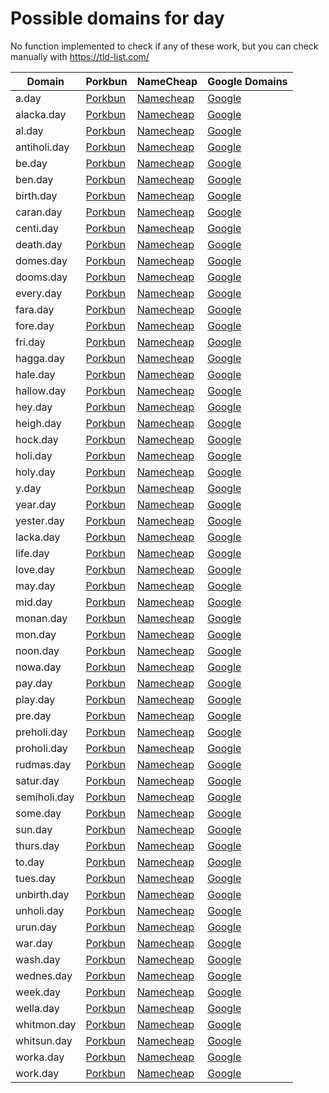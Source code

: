 # Possible domains for day

No function implemented to check if any of these work, but you can check manually with https://tld-list.com/

| Domain | Porkbun | NameCheap | Google Domains |
|---|---|---|---|
| a.day | [Porkbun](https://porkbun.com/checkout/search?prb=e814663da1&tlds=&idnLanguage=&search=search&q=a.day) | [Namecheap](https://www.namecheap.com/domains/registration/results/?domain=a.day) | [Google](https://domains.google.com/registrar/search?searchTerm=a.day) |
| alacka.day | [Porkbun](https://porkbun.com/checkout/search?prb=e814663da1&tlds=&idnLanguage=&search=search&q=alacka.day) | [Namecheap](https://www.namecheap.com/domains/registration/results/?domain=alacka.day) | [Google](https://domains.google.com/registrar/search?searchTerm=alacka.day) |
| al.day | [Porkbun](https://porkbun.com/checkout/search?prb=e814663da1&tlds=&idnLanguage=&search=search&q=al.day) | [Namecheap](https://www.namecheap.com/domains/registration/results/?domain=al.day) | [Google](https://domains.google.com/registrar/search?searchTerm=al.day) |
| antiholi.day | [Porkbun](https://porkbun.com/checkout/search?prb=e814663da1&tlds=&idnLanguage=&search=search&q=antiholi.day) | [Namecheap](https://www.namecheap.com/domains/registration/results/?domain=antiholi.day) | [Google](https://domains.google.com/registrar/search?searchTerm=antiholi.day) |
| be.day | [Porkbun](https://porkbun.com/checkout/search?prb=e814663da1&tlds=&idnLanguage=&search=search&q=be.day) | [Namecheap](https://www.namecheap.com/domains/registration/results/?domain=be.day) | [Google](https://domains.google.com/registrar/search?searchTerm=be.day) |
| ben.day | [Porkbun](https://porkbun.com/checkout/search?prb=e814663da1&tlds=&idnLanguage=&search=search&q=ben.day) | [Namecheap](https://www.namecheap.com/domains/registration/results/?domain=ben.day) | [Google](https://domains.google.com/registrar/search?searchTerm=ben.day) |
| birth.day | [Porkbun](https://porkbun.com/checkout/search?prb=e814663da1&tlds=&idnLanguage=&search=search&q=birth.day) | [Namecheap](https://www.namecheap.com/domains/registration/results/?domain=birth.day) | [Google](https://domains.google.com/registrar/search?searchTerm=birth.day) |
| caran.day | [Porkbun](https://porkbun.com/checkout/search?prb=e814663da1&tlds=&idnLanguage=&search=search&q=caran.day) | [Namecheap](https://www.namecheap.com/domains/registration/results/?domain=caran.day) | [Google](https://domains.google.com/registrar/search?searchTerm=caran.day) |
| centi.day | [Porkbun](https://porkbun.com/checkout/search?prb=e814663da1&tlds=&idnLanguage=&search=search&q=centi.day) | [Namecheap](https://www.namecheap.com/domains/registration/results/?domain=centi.day) | [Google](https://domains.google.com/registrar/search?searchTerm=centi.day) |
| death.day | [Porkbun](https://porkbun.com/checkout/search?prb=e814663da1&tlds=&idnLanguage=&search=search&q=death.day) | [Namecheap](https://www.namecheap.com/domains/registration/results/?domain=death.day) | [Google](https://domains.google.com/registrar/search?searchTerm=death.day) |
| domes.day | [Porkbun](https://porkbun.com/checkout/search?prb=e814663da1&tlds=&idnLanguage=&search=search&q=domes.day) | [Namecheap](https://www.namecheap.com/domains/registration/results/?domain=domes.day) | [Google](https://domains.google.com/registrar/search?searchTerm=domes.day) |
| dooms.day | [Porkbun](https://porkbun.com/checkout/search?prb=e814663da1&tlds=&idnLanguage=&search=search&q=dooms.day) | [Namecheap](https://www.namecheap.com/domains/registration/results/?domain=dooms.day) | [Google](https://domains.google.com/registrar/search?searchTerm=dooms.day) |
| every.day | [Porkbun](https://porkbun.com/checkout/search?prb=e814663da1&tlds=&idnLanguage=&search=search&q=every.day) | [Namecheap](https://www.namecheap.com/domains/registration/results/?domain=every.day) | [Google](https://domains.google.com/registrar/search?searchTerm=every.day) |
| fara.day | [Porkbun](https://porkbun.com/checkout/search?prb=e814663da1&tlds=&idnLanguage=&search=search&q=fara.day) | [Namecheap](https://www.namecheap.com/domains/registration/results/?domain=fara.day) | [Google](https://domains.google.com/registrar/search?searchTerm=fara.day) |
| fore.day | [Porkbun](https://porkbun.com/checkout/search?prb=e814663da1&tlds=&idnLanguage=&search=search&q=fore.day) | [Namecheap](https://www.namecheap.com/domains/registration/results/?domain=fore.day) | [Google](https://domains.google.com/registrar/search?searchTerm=fore.day) |
| fri.day | [Porkbun](https://porkbun.com/checkout/search?prb=e814663da1&tlds=&idnLanguage=&search=search&q=fri.day) | [Namecheap](https://www.namecheap.com/domains/registration/results/?domain=fri.day) | [Google](https://domains.google.com/registrar/search?searchTerm=fri.day) |
| hagga.day | [Porkbun](https://porkbun.com/checkout/search?prb=e814663da1&tlds=&idnLanguage=&search=search&q=hagga.day) | [Namecheap](https://www.namecheap.com/domains/registration/results/?domain=hagga.day) | [Google](https://domains.google.com/registrar/search?searchTerm=hagga.day) |
| hale.day | [Porkbun](https://porkbun.com/checkout/search?prb=e814663da1&tlds=&idnLanguage=&search=search&q=hale.day) | [Namecheap](https://www.namecheap.com/domains/registration/results/?domain=hale.day) | [Google](https://domains.google.com/registrar/search?searchTerm=hale.day) |
| hallow.day | [Porkbun](https://porkbun.com/checkout/search?prb=e814663da1&tlds=&idnLanguage=&search=search&q=hallow.day) | [Namecheap](https://www.namecheap.com/domains/registration/results/?domain=hallow.day) | [Google](https://domains.google.com/registrar/search?searchTerm=hallow.day) |
| hey.day | [Porkbun](https://porkbun.com/checkout/search?prb=e814663da1&tlds=&idnLanguage=&search=search&q=hey.day) | [Namecheap](https://www.namecheap.com/domains/registration/results/?domain=hey.day) | [Google](https://domains.google.com/registrar/search?searchTerm=hey.day) |
| heigh.day | [Porkbun](https://porkbun.com/checkout/search?prb=e814663da1&tlds=&idnLanguage=&search=search&q=heigh.day) | [Namecheap](https://www.namecheap.com/domains/registration/results/?domain=heigh.day) | [Google](https://domains.google.com/registrar/search?searchTerm=heigh.day) |
| hock.day | [Porkbun](https://porkbun.com/checkout/search?prb=e814663da1&tlds=&idnLanguage=&search=search&q=hock.day) | [Namecheap](https://www.namecheap.com/domains/registration/results/?domain=hock.day) | [Google](https://domains.google.com/registrar/search?searchTerm=hock.day) |
| holi.day | [Porkbun](https://porkbun.com/checkout/search?prb=e814663da1&tlds=&idnLanguage=&search=search&q=holi.day) | [Namecheap](https://www.namecheap.com/domains/registration/results/?domain=holi.day) | [Google](https://domains.google.com/registrar/search?searchTerm=holi.day) |
| holy.day | [Porkbun](https://porkbun.com/checkout/search?prb=e814663da1&tlds=&idnLanguage=&search=search&q=holy.day) | [Namecheap](https://www.namecheap.com/domains/registration/results/?domain=holy.day) | [Google](https://domains.google.com/registrar/search?searchTerm=holy.day) |
| y.day | [Porkbun](https://porkbun.com/checkout/search?prb=e814663da1&tlds=&idnLanguage=&search=search&q=y.day) | [Namecheap](https://www.namecheap.com/domains/registration/results/?domain=y.day) | [Google](https://domains.google.com/registrar/search?searchTerm=y.day) |
| year.day | [Porkbun](https://porkbun.com/checkout/search?prb=e814663da1&tlds=&idnLanguage=&search=search&q=year.day) | [Namecheap](https://www.namecheap.com/domains/registration/results/?domain=year.day) | [Google](https://domains.google.com/registrar/search?searchTerm=year.day) |
| yester.day | [Porkbun](https://porkbun.com/checkout/search?prb=e814663da1&tlds=&idnLanguage=&search=search&q=yester.day) | [Namecheap](https://www.namecheap.com/domains/registration/results/?domain=yester.day) | [Google](https://domains.google.com/registrar/search?searchTerm=yester.day) |
| lacka.day | [Porkbun](https://porkbun.com/checkout/search?prb=e814663da1&tlds=&idnLanguage=&search=search&q=lacka.day) | [Namecheap](https://www.namecheap.com/domains/registration/results/?domain=lacka.day) | [Google](https://domains.google.com/registrar/search?searchTerm=lacka.day) |
| life.day | [Porkbun](https://porkbun.com/checkout/search?prb=e814663da1&tlds=&idnLanguage=&search=search&q=life.day) | [Namecheap](https://www.namecheap.com/domains/registration/results/?domain=life.day) | [Google](https://domains.google.com/registrar/search?searchTerm=life.day) |
| love.day | [Porkbun](https://porkbun.com/checkout/search?prb=e814663da1&tlds=&idnLanguage=&search=search&q=love.day) | [Namecheap](https://www.namecheap.com/domains/registration/results/?domain=love.day) | [Google](https://domains.google.com/registrar/search?searchTerm=love.day) |
| may.day | [Porkbun](https://porkbun.com/checkout/search?prb=e814663da1&tlds=&idnLanguage=&search=search&q=may.day) | [Namecheap](https://www.namecheap.com/domains/registration/results/?domain=may.day) | [Google](https://domains.google.com/registrar/search?searchTerm=may.day) |
| mid.day | [Porkbun](https://porkbun.com/checkout/search?prb=e814663da1&tlds=&idnLanguage=&search=search&q=mid.day) | [Namecheap](https://www.namecheap.com/domains/registration/results/?domain=mid.day) | [Google](https://domains.google.com/registrar/search?searchTerm=mid.day) |
| monan.day | [Porkbun](https://porkbun.com/checkout/search?prb=e814663da1&tlds=&idnLanguage=&search=search&q=monan.day) | [Namecheap](https://www.namecheap.com/domains/registration/results/?domain=monan.day) | [Google](https://domains.google.com/registrar/search?searchTerm=monan.day) |
| mon.day | [Porkbun](https://porkbun.com/checkout/search?prb=e814663da1&tlds=&idnLanguage=&search=search&q=mon.day) | [Namecheap](https://www.namecheap.com/domains/registration/results/?domain=mon.day) | [Google](https://domains.google.com/registrar/search?searchTerm=mon.day) |
| noon.day | [Porkbun](https://porkbun.com/checkout/search?prb=e814663da1&tlds=&idnLanguage=&search=search&q=noon.day) | [Namecheap](https://www.namecheap.com/domains/registration/results/?domain=noon.day) | [Google](https://domains.google.com/registrar/search?searchTerm=noon.day) |
| nowa.day | [Porkbun](https://porkbun.com/checkout/search?prb=e814663da1&tlds=&idnLanguage=&search=search&q=nowa.day) | [Namecheap](https://www.namecheap.com/domains/registration/results/?domain=nowa.day) | [Google](https://domains.google.com/registrar/search?searchTerm=nowa.day) |
| pay.day | [Porkbun](https://porkbun.com/checkout/search?prb=e814663da1&tlds=&idnLanguage=&search=search&q=pay.day) | [Namecheap](https://www.namecheap.com/domains/registration/results/?domain=pay.day) | [Google](https://domains.google.com/registrar/search?searchTerm=pay.day) |
| play.day | [Porkbun](https://porkbun.com/checkout/search?prb=e814663da1&tlds=&idnLanguage=&search=search&q=play.day) | [Namecheap](https://www.namecheap.com/domains/registration/results/?domain=play.day) | [Google](https://domains.google.com/registrar/search?searchTerm=play.day) |
| pre.day | [Porkbun](https://porkbun.com/checkout/search?prb=e814663da1&tlds=&idnLanguage=&search=search&q=pre.day) | [Namecheap](https://www.namecheap.com/domains/registration/results/?domain=pre.day) | [Google](https://domains.google.com/registrar/search?searchTerm=pre.day) |
| preholi.day | [Porkbun](https://porkbun.com/checkout/search?prb=e814663da1&tlds=&idnLanguage=&search=search&q=preholi.day) | [Namecheap](https://www.namecheap.com/domains/registration/results/?domain=preholi.day) | [Google](https://domains.google.com/registrar/search?searchTerm=preholi.day) |
| proholi.day | [Porkbun](https://porkbun.com/checkout/search?prb=e814663da1&tlds=&idnLanguage=&search=search&q=proholi.day) | [Namecheap](https://www.namecheap.com/domains/registration/results/?domain=proholi.day) | [Google](https://domains.google.com/registrar/search?searchTerm=proholi.day) |
| rudmas.day | [Porkbun](https://porkbun.com/checkout/search?prb=e814663da1&tlds=&idnLanguage=&search=search&q=rudmas.day) | [Namecheap](https://www.namecheap.com/domains/registration/results/?domain=rudmas.day) | [Google](https://domains.google.com/registrar/search?searchTerm=rudmas.day) |
| satur.day | [Porkbun](https://porkbun.com/checkout/search?prb=e814663da1&tlds=&idnLanguage=&search=search&q=satur.day) | [Namecheap](https://www.namecheap.com/domains/registration/results/?domain=satur.day) | [Google](https://domains.google.com/registrar/search?searchTerm=satur.day) |
| semiholi.day | [Porkbun](https://porkbun.com/checkout/search?prb=e814663da1&tlds=&idnLanguage=&search=search&q=semiholi.day) | [Namecheap](https://www.namecheap.com/domains/registration/results/?domain=semiholi.day) | [Google](https://domains.google.com/registrar/search?searchTerm=semiholi.day) |
| some.day | [Porkbun](https://porkbun.com/checkout/search?prb=e814663da1&tlds=&idnLanguage=&search=search&q=some.day) | [Namecheap](https://www.namecheap.com/domains/registration/results/?domain=some.day) | [Google](https://domains.google.com/registrar/search?searchTerm=some.day) |
| sun.day | [Porkbun](https://porkbun.com/checkout/search?prb=e814663da1&tlds=&idnLanguage=&search=search&q=sun.day) | [Namecheap](https://www.namecheap.com/domains/registration/results/?domain=sun.day) | [Google](https://domains.google.com/registrar/search?searchTerm=sun.day) |
| thurs.day | [Porkbun](https://porkbun.com/checkout/search?prb=e814663da1&tlds=&idnLanguage=&search=search&q=thurs.day) | [Namecheap](https://www.namecheap.com/domains/registration/results/?domain=thurs.day) | [Google](https://domains.google.com/registrar/search?searchTerm=thurs.day) |
| to.day | [Porkbun](https://porkbun.com/checkout/search?prb=e814663da1&tlds=&idnLanguage=&search=search&q=to.day) | [Namecheap](https://www.namecheap.com/domains/registration/results/?domain=to.day) | [Google](https://domains.google.com/registrar/search?searchTerm=to.day) |
| tues.day | [Porkbun](https://porkbun.com/checkout/search?prb=e814663da1&tlds=&idnLanguage=&search=search&q=tues.day) | [Namecheap](https://www.namecheap.com/domains/registration/results/?domain=tues.day) | [Google](https://domains.google.com/registrar/search?searchTerm=tues.day) |
| unbirth.day | [Porkbun](https://porkbun.com/checkout/search?prb=e814663da1&tlds=&idnLanguage=&search=search&q=unbirth.day) | [Namecheap](https://www.namecheap.com/domains/registration/results/?domain=unbirth.day) | [Google](https://domains.google.com/registrar/search?searchTerm=unbirth.day) |
| unholi.day | [Porkbun](https://porkbun.com/checkout/search?prb=e814663da1&tlds=&idnLanguage=&search=search&q=unholi.day) | [Namecheap](https://www.namecheap.com/domains/registration/results/?domain=unholi.day) | [Google](https://domains.google.com/registrar/search?searchTerm=unholi.day) |
| urun.day | [Porkbun](https://porkbun.com/checkout/search?prb=e814663da1&tlds=&idnLanguage=&search=search&q=urun.day) | [Namecheap](https://www.namecheap.com/domains/registration/results/?domain=urun.day) | [Google](https://domains.google.com/registrar/search?searchTerm=urun.day) |
| war.day | [Porkbun](https://porkbun.com/checkout/search?prb=e814663da1&tlds=&idnLanguage=&search=search&q=war.day) | [Namecheap](https://www.namecheap.com/domains/registration/results/?domain=war.day) | [Google](https://domains.google.com/registrar/search?searchTerm=war.day) |
| wash.day | [Porkbun](https://porkbun.com/checkout/search?prb=e814663da1&tlds=&idnLanguage=&search=search&q=wash.day) | [Namecheap](https://www.namecheap.com/domains/registration/results/?domain=wash.day) | [Google](https://domains.google.com/registrar/search?searchTerm=wash.day) |
| wednes.day | [Porkbun](https://porkbun.com/checkout/search?prb=e814663da1&tlds=&idnLanguage=&search=search&q=wednes.day) | [Namecheap](https://www.namecheap.com/domains/registration/results/?domain=wednes.day) | [Google](https://domains.google.com/registrar/search?searchTerm=wednes.day) |
| week.day | [Porkbun](https://porkbun.com/checkout/search?prb=e814663da1&tlds=&idnLanguage=&search=search&q=week.day) | [Namecheap](https://www.namecheap.com/domains/registration/results/?domain=week.day) | [Google](https://domains.google.com/registrar/search?searchTerm=week.day) |
| wella.day | [Porkbun](https://porkbun.com/checkout/search?prb=e814663da1&tlds=&idnLanguage=&search=search&q=wella.day) | [Namecheap](https://www.namecheap.com/domains/registration/results/?domain=wella.day) | [Google](https://domains.google.com/registrar/search?searchTerm=wella.day) |
| whitmon.day | [Porkbun](https://porkbun.com/checkout/search?prb=e814663da1&tlds=&idnLanguage=&search=search&q=whitmon.day) | [Namecheap](https://www.namecheap.com/domains/registration/results/?domain=whitmon.day) | [Google](https://domains.google.com/registrar/search?searchTerm=whitmon.day) |
| whitsun.day | [Porkbun](https://porkbun.com/checkout/search?prb=e814663da1&tlds=&idnLanguage=&search=search&q=whitsun.day) | [Namecheap](https://www.namecheap.com/domains/registration/results/?domain=whitsun.day) | [Google](https://domains.google.com/registrar/search?searchTerm=whitsun.day) |
| worka.day | [Porkbun](https://porkbun.com/checkout/search?prb=e814663da1&tlds=&idnLanguage=&search=search&q=worka.day) | [Namecheap](https://www.namecheap.com/domains/registration/results/?domain=worka.day) | [Google](https://domains.google.com/registrar/search?searchTerm=worka.day) |
| work.day | [Porkbun](https://porkbun.com/checkout/search?prb=e814663da1&tlds=&idnLanguage=&search=search&q=work.day) | [Namecheap](https://www.namecheap.com/domains/registration/results/?domain=work.day) | [Google](https://domains.google.com/registrar/search?searchTerm=work.day) |
